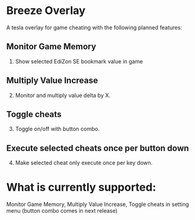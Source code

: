 # Breeze Overlay
A tesla overlay for game cheating with the following planned features:
## Monitor Game Memory
1. Show selected EdiZon SE bookmark value in game
## Multiply Value Increase
2. Monitor and multiply value delta by X. 
## Toggle cheats
3. Toggle on/off with button combo.
## Execute selected cheats once per button down
4. Make selected cheat only execute once per key down. 

# What is currently supported:
Monitor Game Memory, Multiply Value Increase, Toggle cheats in setting menu (button combo comes in next release)


